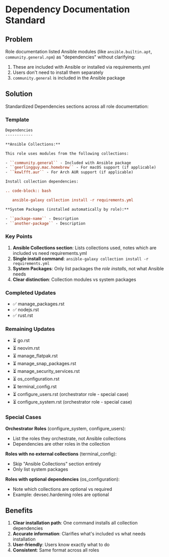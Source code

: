 # Dependency Documentation Standard

## Problem

Role documentation listed Ansible modules (like `ansible.builtin.apt`, `community.general.npm`) as "dependencies" without clarifying:
1. These are included with Ansible or installed via requirements.yml
2. Users don't need to install them separately
3. `community.general` is included in the Ansible package

## Solution

Standardized Dependencies sections across all role documentation:

### Template

```rst
Dependencies
------------

**Ansible Collections:**

This role uses modules from the following collections:

- ``community.general`` - Included with Ansible package
- ``geerlingguy.mac.homebrew`` - For macOS support (if applicable)
- ``kewlfft.aur`` - For Arch AUR support (if applicable)

Install collection dependencies:

.. code-block:: bash

   ansible-galaxy collection install -r requirements.yml

**System Packages (installed automatically by role):**

- ``package-name`` - Description
- ``another-package`` - Description
```

### Key Points

1. **Ansible Collections section**: Lists collections used, notes which are included vs need requirements.yml
2. **Single install command**: `ansible-galaxy collection install -r requirements.yml`
3. **System Packages**: Only list packages the *role installs*, not what Ansible needs
4. **Clear distinction**: Collection modules vs system packages

### Completed Updates

- ✅ manage_packages.rst
- ✅ nodejs.rst
- ✅ rust.rst

### Remaining Updates

- ⏳ go.rst
- ⏳ neovim.rst
- ⏳ manage_flatpak.rst
- ⏳ manage_snap_packages.rst
- ⏳ manage_security_services.rst
- ⏳ os_configuration.rst
- ⏳ terminal_config.rst
- ⏳ configure_users.rst (orchestrator role - special case)
- ⏳ configure_system.rst (orchestrator role - special case)

### Special Cases

**Orchestrator Roles** (configure_system, configure_users):
- List the roles they orchestrate, not Ansible collections
- Dependencies are other roles in the collection

**Roles with no external collections** (terminal_config):
- Skip "Ansible Collections" section entirely
- Only list system packages

**Roles with optional dependencies** (os_configuration):
- Note which collections are optional vs required
- Example: devsec.hardening roles are optional

## Benefits

1. **Clear installation path**: One command installs all collection dependencies
2. **Accurate information**: Clarifies what's included vs what needs installation
3. **User-friendly**: Users know exactly what to do
4. **Consistent**: Same format across all roles
